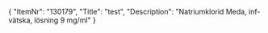 {
  "ItemNr": "130179",
  "Title": "test",
  "Description": "Natriumklorid Meda, inf-vätska, lösning 9 mg/ml"
}